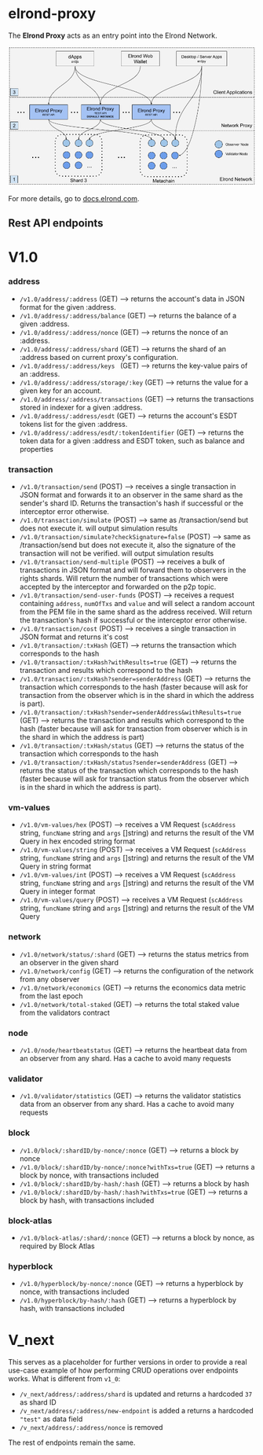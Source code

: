 # elrond-proxy

The **Elrond Proxy** acts as an entry point into the Elrond Network. 

![Elrond Proxy - Architectural Overview](assets/overview.png "Elrond Proxy - Architectural Overview")

For more details, go to [docs.elrond.com](https://docs.elrond.com/sdk-and-tools/proxy/).

## Rest API endpoints

# V1.0

### address

- `/v1.0/address/:address`         (GET) --> returns the account's data in JSON format for the given :address.
- `/v1.0/address/:address/balance` (GET) --> returns the balance of a given :address.
- `/v1.0/address/:address/nonce`   (GET) --> returns the nonce of an :address.
- `/v1.0/address/:address/shard`   (GET) --> returns the shard of an :address based on current proxy's configuration.
- `/v1.0/address/:address/keys `   (GET) --> returns the key-value pairs of an :address.
- `/v1.0/address/:address/storage/:key`   (GET) --> returns the value for a given key for an account.
- `/v1.0/address/:address/transactions` (GET) --> returns the transactions stored in indexer for a given :address.
- `/v1.0/address/:address/esdt` (GET) --> returns the account's ESDT tokens list for the given :address.
- `/v1.0/address/:address/esdt/:tokenIdentifier` (GET) --> returns the token data for a given :address and ESDT token, such as balance and properties

### transaction

- `/v1.0/transaction/send`         (POST) --> receives a single transaction in JSON format and forwards it to an observer in the same shard as the sender's shard ID. Returns the transaction's hash if successful or the interceptor error otherwise.
- `/v1.0/transaction/simulate`         (POST) --> same as /transaction/send but does not execute it. will output simulation results
- `/v1.0/transaction/simulate?checkSignature=false`         (POST) --> same as /transaction/send but does not execute it, also the signature of the transaction will not be verified. will output simulation results
- `/v1.0/transaction/send-multiple` (POST) --> receives a bulk of transactions in JSON format and will forward them to observers in the rights shards. Will return the number of transactions which were accepted by the interceptor and forwarded on the p2p topic.
- `/v1.0/transaction/send-user-funds` (POST) --> receives a request containing `address`, `numOfTxs` and `value` and will select a random account from the PEM file in the same shard as the address received. Will return the transaction's hash if successful or the interceptor error otherwise.
- `/v1.0/transaction/cost`         (POST) --> receives a single transaction in JSON format and returns it's cost
- `/v1.0/transaction/:txHash` (GET) --> returns the transaction which corresponds to the hash
- `/v1.0/transaction/:txHash?withResults=true` (GET) --> returns the transaction and results which correspond to the hash
- `/v1.0/transaction/:txHash?sender=senderAddress` (GET) --> returns the transaction which corresponds to the hash (faster because will ask for transaction from the observer which is in the shard in which the address is part).
- `/v1.0/transaction/:txHash?sender=senderAddress&withResults=true` (GET) --> returns the transaction and results which correspond to the hash (faster because will ask for transaction from observer which is in the shard in which the address is part)
- `/v1.0/transaction/:txHash/status` (GET) --> returns the status of the transaction which corresponds to the hash
- `/v1.0/transaction/:txHash/status?sender=senderAddress` (GET) --> returns the status of the transaction which corresponds to the hash (faster because will ask for transaction status from the observer which is in the shard in which the address is part).

### vm-values

- `/v1.0/vm-values/hex`            (POST) --> receives a VM Request (`scAddress` string, `funcName` string and `args` []string) and returns the result of the VM Query in hex encoded string format
- `/v1.0/vm-values/string`         (POST) --> receives a VM Request (`scAddress` string, `funcName` string and `args` []string) and returns the result of the VM Query in string format
- `/v1.0/vm-values/int`            (POST) --> receives a VM Request (`scAddress` string, `funcName` string and `args` []string) and returns the result of the VM Query in integer format
- `/v1.0/vm-values/query`          (POST) --> receives a VM Request (`scAddress` string, `funcName` string and `args` []string) and returns the result of the VM Query

### network

- `/v1.0/network/status/:shard`    (GET) --> returns the status metrics from an observer in the given shard
- `/v1.0/network/config`           (GET) --> returns the configuration of the network from any observer
- `/v1.0/network/economics`        (GET) --> returns the economics data metric from the last epoch
- `/v1.0/network/total-staked`     (GET) --> returns the total staked value from the validators contract

### node

- `/v1.0/node/heartbeatstatus`     (GET) --> returns the heartbeat data from an observer from any shard. Has a cache to avoid many requests

### validator

- `/v1.0/validator/statistics`     (GET) --> returns the validator statistics data from an observer from any shard. Has a cache to avoid many requests

### block

- `/v1.0/block/:shardID/by-nonce/:nonce`    (GET) --> returns a block by nonce
- `/v1.0/block/:shardID/by-nonce/:nonce?withTxs=true`    (GET) --> returns a block by nonce, with transactions included
- `/v1.0/block/:shardID/by-hash/:hash`    (GET) --> returns a block by hash
- `/v1.0/block/:shardID/by-hash/:hash?withTxs=true`    (GET) --> returns a block by hash, with transactions included

### block-atlas

- `/v1.0/block-atlas/:shard/:nonce`   (GET) --> returns a block by nonce, as required by Block Atlas


### hyperblock

- `/v1.0/hyperblock/by-nonce/:nonce`  (GET) --> returns a hyperblock by nonce, with transactions included
- `/v1.0/hyperblock/by-hash/:hash`    (GET) --> returns a hyperblock by hash, with transactions included

# V_next

This serves as a placeholder for further versions in order to provide a real use-case example of how performing
CRUD operations over endpoints works.
What is different from `v1_0`:
- `/v_next/address/:address/shard` is updated and returns a hardcoded `37` as shard ID
- `/v_next/address/:address/new-endpoint` is added a returns a hardcoded `"test"` as data field
- `/v_next/address/:address/nonce` is removed

The rest of endpoints remain the same.